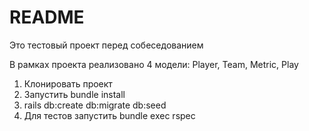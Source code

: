 # README

Это тестовый проект перед собеседованием

В рамках проекта реализовано 4 модели: Player, Team, Metric, Play

1. Клонировать проект
2. Запустить bundle install
3. rails db:create db:migrate db:seed
4. Для тестов запустить bundle exec rspec
